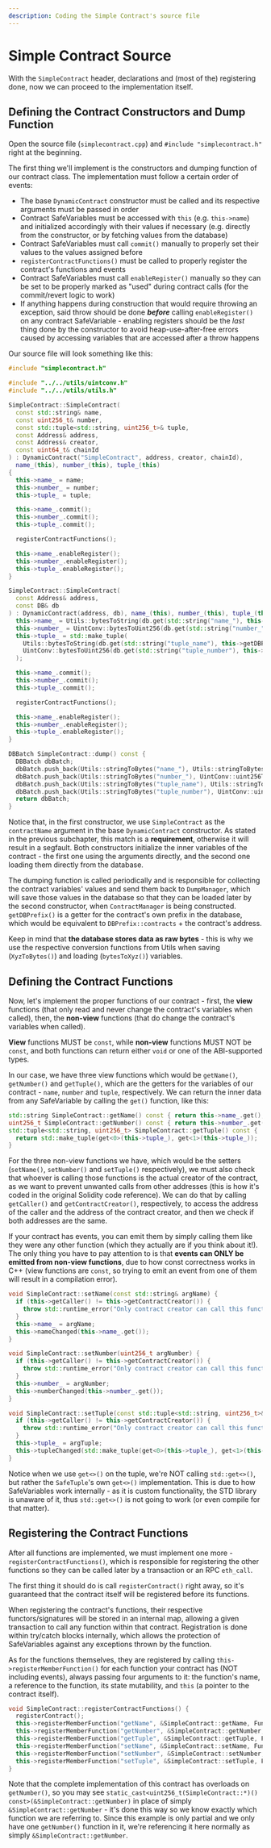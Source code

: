 ```yaml
---
description: Coding the Simple Contract's source file
---
```


# Simple Contract Source

With the `SimpleContract` header, declarations and (most of the) registering done, now we can proceed to the implementation itself.

## Defining the Contract Constructors and Dump Function

Open the source file (`simplecontract.cpp`) and `#include "simplecontract.h"` right at the beginning.

The first thing we'll implement is the constructors and dumping function of our contract class. The implementation must follow a certain order of events:

* The base `DynamicContract` constructor must be called and its respective arguments must be passed in order
* Contract SafeVariables must be accessed with `this` (e.g. `this->name`) and initialized accordingly with their values if necessary (e.g. directly from the constructor, or by fetching values from the database)
* Contract SafeVariables must call `commit()` manually to properly set their values to the values assigned before
* `registerContractFunctions()` must be called to properly register the contract's functions and events
* Contract SafeVariables must call `enableRegister()` manually so they can be set to be properly marked as "used" during contract calls (for the commit/revert logic to work)
* If anything happens during construction that would require throwing an exception, said throw should be done ***before*** calling `enableRegister()` on any contract SafeVariable - enabling registers should be the *last* thing done by the constructor to avoid heap-use-after-free errors caused by accessing variables that are accessed after a throw happens

Our source file will look something like this:

```cpp
#include "simplecontract.h"

#include "../../utils/uintconv.h"
#include "../../utils/utils.h"

SimpleContract::SimpleContract(
  const std::string& name,
  const uint256_t& number,
  const std::tuple<std::string, uint256_t>& tuple,
  const Address& address,
  const Address& creator,
  const uint64_t& chainId
) : DynamicContract("SimpleContract", address, creator, chainId),
  name_(this), number_(this), tuple_(this)
{
  this->name_ = name;
  this->number_ = number;
  this->tuple_ = tuple;

  this->name_.commit();
  this->number_.commit();
  this->tuple_.commit();

  registerContractFunctions();

  this->name_.enableRegister();
  this->number_.enableRegister();
  this->tuple_.enableRegister();
}

SimpleContract::SimpleContract(
  const Address& address,
  const DB& db
) : DynamicContract(address, db), name_(this), number_(this), tuple_(this) {
  this->name_ = Utils::bytesToString(db.get(std::string("name_"), this->getDBPrefix()));
  this->number_ = UintConv::bytesToUint256(db.get(std::string("number_"), this->getDBPrefix()));
  this->tuple_ = std::make_tuple(
    Utils::bytesToString(db.get(std::string("tuple_name"), this->getDBPrefix())),
    UintConv::bytesToUint256(db.get(std::string("tuple_number"), this->getDBPrefix()))
  );

  this->name_.commit();
  this->number_.commit();
  this->tuple_.commit();

  registerContractFunctions();

  this->name_.enableRegister();
  this->number_.enableRegister();
  this->tuple_.enableRegister();
}

DBBatch SimpleContract::dump() const {
  DBBatch dbBatch;
  dbBatch.push_back(Utils::stringToBytes("name_"), Utils::stringToBytes(this->name_.get()), this->getDBPrefix());
  dbBatch.push_back(Utils::stringToBytes("number_"), UintConv::uint256ToBytes(this->number_.get()), this->getDBPrefix());
  dbBatch.push_back(Utils::stringToBytes("tuple_name"), Utils::stringToBytes(get<0>(this->tuple_)), this->getDBPrefix());
  dbBatch.push_back(Utils::stringToBytes("tuple_number"), UintConv::uint256ToBytes(get<1>(this->tuple_)), this->getDBPrefix());
  return dbBatch;
}
```

Notice that, in the first constructor, we use `SimpleContract` as the `contractName` argument in the base `DynamicContract` constructor. As stated in the previous subchapter, this match is a **requirement**, otherwise it will result in a segfault. Both constructors initialize the inner variables of the contract - the first one using the arguments directly, and the second one loading them directly from the database.

The dumping function is called periodically and is responsible for collecting the contract variables' values and send them back to `DumpManager`, which will save those values in the database so that they can be loaded later by the second constructor, when `ContractManager` is being constructed. `getDBPrefix()` is a getter for the contract's own prefix in the database, which would be equivalent to `DBPrefix::contracts` + the contract's address.

Keep in mind that **the database stores data as raw bytes** - this is why we use the respective conversion functions from Utils when saving (`XyzToBytes()`) and loading (`bytesToXyz()`) variables.

## Defining the Contract Functions

Now, let's implement the proper functions of our contract - first, the **view** functions (that only read and never change the contract's variables when called), then, the **non-view** functions (that do change the contract's variables when called).

**View** functions MUST be `const`, while **non-view** functions MUST NOT be `const`, and both functions can return either `void` or one of the ABI-supported types.

In our case, we have three view functions which would be `getName()`, `getNumber()` and `getTuple()`, which are the getters for the variables of our contract - `name`, `number` and `tuple`, respectively. We can return the inner data from any SafeVariable by calling the `get()` function, like this:

```cpp
std::string SimpleContract::getName() const { return this->name_.get(); }
uint256_t SimpleContract::getNumber() const { return this->number_.get(); }
std::tuple<std::string, uint256_t> SimpleContract::getTuple() const {
  return std::make_tuple(get<0>(this->tuple_), get<1>(this->tuple_));
}
```

For the three non-view functions we have, which would be the setters (`setName()`, `setNumber()` and `setTuple()` respectively), we must also check that whoever is calling those functions is the actual creator of the contract, as we want to prevent unwanted calls from other addresses (this is how it's coded in the original Solidity code reference). We can do that by calling `getCaller()` and `getContractCreator()`, respectively, to access the address of the caller and the address of the contract creator, and then we check if both addresses are the same.

If your contract has events, you can emit them by simply calling them like they were any other function (which they actually are if you think about it!). The only thing you have to pay attention to is that **events can ONLY be emitted from non-view functions**, due to how const correctness works in C++ (view functions are `const`, so trying to emit an event from one of them will result in a compilation error).

```cpp
void SimpleContract::setName(const std::string& argName) {
  if (this->getCaller() != this->getContractCreator()) {
    throw std::runtime_error("Only contract creator can call this function.");
  }
  this->name_ = argName;
  this->nameChanged(this->name_.get());
}

void SimpleContract::setNumber(uint256_t argNumber) {
  if (this->getCaller() != this->getContractCreator()) {
    throw std::runtime_error("Only contract creator can call this function.");
  }
  this->number_ = argNumber;
  this->numberChanged(this->number_.get());
}

void SimpleContract::setTuple(const std::tuple<std::string, uint256_t>& argTuple) {
  if (this->getCaller() != this->getContractCreator()) {
    throw std::runtime_error("Only contract creator can call this function.");
  }
  this->tuple_ = argTuple;
  this->tupleChanged(std::make_tuple(get<0>(this->tuple_), get<1>(this->tuple_)));
}
```

Notice when we use `get<>()` on the tuple, we're NOT calling `std::get<>()`, but rather the `SafeTuple`'s own `get<>()` implementation. This is due to how SafeVariables work internally - as it is custom functionality, the STD library is unaware of it, thus `std::get<>()` is not going to work (or even compile for that matter).

## Registering the Contract Functions

After all functions are implemented, we must implement one more - `registerContractFunctions()`, which is responsible for registering the other functions so they can be called later by a transaction or an RPC `eth_call`.

The first thing it should do is call `registerContract()` right away, so it's guaranteed that the contract itself will be registered before its functions.

When registering the contract's functions, their respective functors/signatures will be stored in an internal map, allowing a given transaction to call any function within that contract. Registration is done within try/catch blocks internally, which allows the protection of SafeVariables against any exceptions thrown by the function.

As for the functions themselves, they are registered by calling `this->registerMemberFunction()` for each function your contract has (NOT including events), always passing four arguments to it: the function's name, a reference to the function, its state mutability, and `this` (a pointer to the contract itself).

```cpp
void SimpleContract::registerContractFunctions() {
  registerContract();
  this->registerMemberFunction("getName", &SimpleContract::getName, FunctionTypes::View, this);
  this->registerMemberFunction("getNumber", &SimpleContract::getNumber, FunctionTypes::View, this);
  this->registerMemberFunction("getTuple", &SimpleContract::getTuple, FunctionTypes::View, this);
  this->registerMemberFunction("setName", &SimpleContract::setName, FunctionTypes::NonPayable, this);
  this->registerMemberFunction("setNumber", &SimpleContract::setNumber, FunctionTypes::NonPayable, this);
  this->registerMemberFunction("setTuple", &SimpleContract::setTuple, FunctionTypes::NonPayable, this);
}
```

Note that the complete implementation of this contract has overloads on `getNumber()`, so you may see `static_cast<uint256_t(SimpleContract::*)() const>(&SimpleContract::getNumber)` in place of simply `&SimpleContract::getNumber` - it's done this way so we know exactly which function we are referring to. Since this example is only partial and we only have one `getNumber()` function in it, we're referencing it here normally as simply `&SimpleContract::getNumber`.
